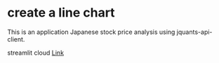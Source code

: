 # create a line chart
This is an application Japanese stock price analysis using jquants-api-client.

streamlit cloud [Link](https://examplesreliabilitystreamlit-app-create-graph-reliabil-hd8djl.streamlit.app/) 
